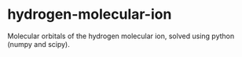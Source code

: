 # hydrogen-molecular-ion
Molecular orbitals of the hydrogen molecular ion, solved using python (numpy and scipy).
